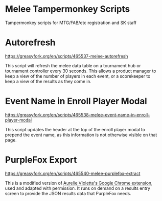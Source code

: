 # Melee Tampermonkey Scripts
Tampermonkey scripts for MTG/FAB/etc registration and SK staff


# Autorefresh
https://greasyfork.org/en/scripts/465537-melee-autorefresh

This script will refresh the melee data table on a tournament hub or tournament controller every 30 seconds. This allows a product manager to keep a view of the number of players in each event, or a scorekeeper to keep a view of the results as they come in.

# Event Name in Enroll Player Modal
https://greasyfork.org/en/scripts/465538-melee-event-name-in-enroll-player-modal

This script updates the header at the top of the enroll player modal to prepend the event name, as this information is not otherwise visible on that page.

# PurpleFox Export
https://greasyfork.org/en/scripts/465540-melee-purplefox-extract

This is a modified version of [Aurelie Violette's Google Chrome extension](https://github.com/AurelieV/gem-extract), used and adapted with permission. It runs on demand on a results entry screen to provide the JSON results data that PurpleFox needs.
